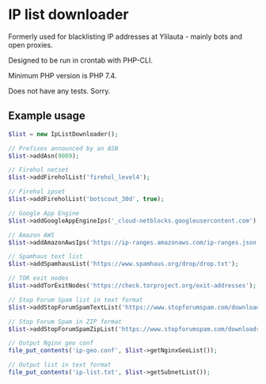 # IP list downloader

Formerly used for blacklisting IP addresses at Ylilauta - mainly bots and open proxies.

Designed to be run in crontab with PHP-CLI.

Minimum PHP version is PHP 7.4.

Does not have any tests. Sorry.

## Example usage
```php
$list = new IpListDownloader();

// Prefixes announced by an ASN
$list->addAsn(9009);

// Firehol netset
$list->addFireholList('firehol_level4');

// Firehol ipset
$list->addFireholList('botscout_30d', true);

// Google App Engine
$list->addGoogleAppEngineIps('_cloud-netblocks.googleusercontent.com');

// Amazon AWS
$list->addAmazonAwsIps('https://ip-ranges.amazonaws.com/ip-ranges.json');

// Spamhaus text list
$list->addSpamhausList('https://www.spamhaus.org/drop/drop.txt');

// TOR exit nodes
$list->addTorExitNodes('https://check.torproject.org/exit-addresses');

// Stop Forum Spam list in text format
$list->addStopForumSpamTextList('https://www.stopforumspam.com/downloads/toxic_ip_cidr.txt');

// Stop Forum Spam in ZIP format
$list->addStopForumSpamZipList('https://www.stopforumspam.com/downloads/listed_ip_1.zip', 'listed_ip_1.txt');

// Output Nginx geo conf
file_put_contents('ip-geo.conf', $list->getNginxGeoList());

// Output list in text format
file_put_contents('ip-list.txt', $list->getSubnetList());
```